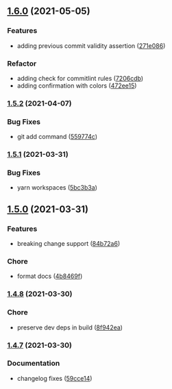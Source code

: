 ## [1.6.0](https://github.com/amirmohsen/repo-manager/compare/v1.5.2...v1.6.0) (2021-05-05)

### Features

- adding previous commit validity assertion ([271e086](https://github.com/amirmohsen/repo-manager/commit/271e0867480d0fbd40ec7889f0c8b31ddd0cf3f7))

### Refactor

- adding check for commitlint rules ([7206cdb](https://github.com/amirmohsen/repo-manager/commit/7206cdbc0e7bf661a95a5e53d5c164c0543ea06b))
- adding confirmation with colors ([472ee15](https://github.com/amirmohsen/repo-manager/commit/472ee155fa91344289dd867b73a5c3e198b9483e))

### [1.5.2](https://github.com/amirmohsen/repo-manager/compare/v1.5.1...v1.5.2) (2021-04-07)

### Bug Fixes

- git add command ([559774c](https://github.com/amirmohsen/repo-manager/commit/559774cb60d1bf3c6d120b3acfa24e3603fc2b4a))

### [1.5.1](https://github.com/amirmohsen/repo-manager/compare/v1.5.0...v1.5.1) (2021-03-31)

### Bug Fixes

- yarn workspaces ([5bc3b3a](https://github.com/amirmohsen/repo-manager/commit/5bc3b3a2d55e8190a0308760da6cea2639f0c3b2))

## [1.5.0](https://github.com/amirmohsen/repo-manager/compare/v1.4.8...v1.5.0) (2021-03-31)

### Features

- breaking change support ([84b72a6](https://github.com/amirmohsen/repo-manager/commit/84b72a6ad602e27d4b9018abdd6797e296a49d04))

### Chore

- format docs ([4b8469f](https://github.com/amirmohsen/repo-manager/commit/4b8469f2ff13ac72129ca71896d942b3b77c8655))

### [1.4.8](https://github.com/amirmohsen/repo-manager/compare/v1.4.7...v1.4.8) (2021-03-30)

### Chore

- preserve dev deps in build ([8f942ea](https://github.com/amirmohsen/repo-manager/commit/8f942eaef2dc1d3f122fc8be46ec9be1649b9572))

### [1.4.7](https://github.com/amirmohsen/repo-manager/compare/v1.4.6...v1.4.7) (2021-03-30)

### Documentation

- changelog fixes ([59cce14](https://github.com/amirmohsen/repo-manager/commit/59cce148c144b84b12acc35452bde8bc2a8e4b4c))
